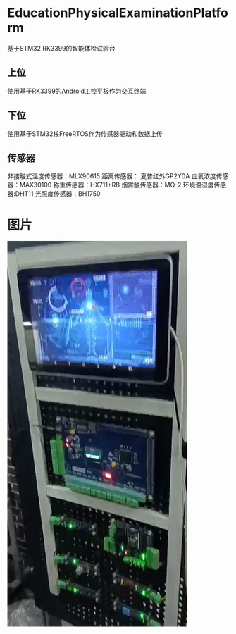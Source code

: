 # EducationPhysicalExaminationPlatform
基于STM32 RK3399的智能体检试验台 
## 上位
使用基于RK3399的Android工控平板作为交互终端
## 下位
使用基于STM32核FreeRTOS作为传感器驱动和数据上传
## 传感器
非接触式温度传感器：MLX90615
距离传感器： 夏普红外GP2Y0A
血氧浓度传感器：MAX30100
称重传感器：HX711+RB
烟雾触传感器：MQ-2
环境温湿度传感器:DHT11
光照度传感器：BH1750

# 图片
![1](https://github.com/kmakise/EducationPhysicalExaminationPlatform/blob/main/Photo/1.jpg)
